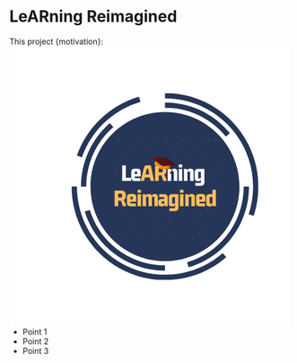 # LeARning Reimagined


This project {motivation}:<img align="left" src="images/LeARning Reimagined (1).png">
* Point 1 
* Point 2 
* Point 3
